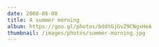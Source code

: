 ```yaml
---
date: 2008-06-08
title: A summer morning
album: https://goo.gl/photos/bddtGjGvZ9CNgxHeA
thumbnail: /images/photos/summer-morning.jpg
---
```

